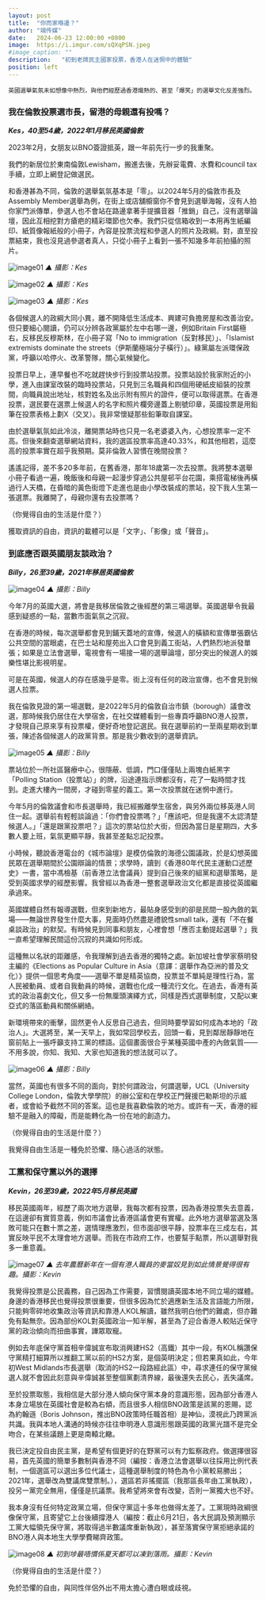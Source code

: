 ```yaml
---
layout: post
title:  "你而家喺邊？"
author: "端传媒"
date:   2024-06-23 12:00:00 +0800
image:  https://i.imgur.com/sQXqPSN.jpeg
#image_caption: ""
description:   "初到老牌民主國家投票，香港人在迷惘中的體驗"
position: left
---
```


`英國選舉氣氛未如想像中熱烈，與他們經歷過香港熾熱的、甚至「爆笑」的選舉文化反差強烈。`

<!--more-->

### 我在倫敦投票選市長，留港的母親還有投嗎？

___Kes，40至54歲，2022年1月移民英國倫敦___

2023年2月，女朋友以BNO簽證抵英，跟一年前先行一步的我重聚。

我們的新居位於東南倫敦Lewisham，搬進去後，先辦妥電費、水費和council tax手續，立即上網登記做選民。

和香港甚為不同，倫敦的選舉氣氛基本是「零」。以2024年5月的倫敦市長及Assembly Member選舉為例，在街上或店舖櫥窗你不會見到選舉海報，沒有人拍你家門派傳單，參選人也不會站在路邊拿著手提擴音器「推銷」自己，沒有選舉論壇，因此互相挖對方瘡疤的精彩環節也欠奉。我們只從信箱收到一本用再生紙編印、紙質像報紙般的小冊子，內容是投票流程和參選人的照片及政綱。對，直至投票結束，我也沒見過參選者真人，只從小冊子上看到一張不知幾多年前拍攝的照片。

![image01](https://i.imgur.com/QeTOHWo.jpeg)
_▲ 攝影：Kes_

![image02](https://i.imgur.com/93vSv6w.jpeg)
_▲ 攝影：Kes_

![image03](https://i.imgur.com/3Uitfxd.jpeg)
_▲ 攝影：Kes_

各個候選人的政綱大同小異，離不開降低生活成本、興建可負擔房屋和改善治安。但只要細心閱讀，仍可以分辨各政黨屬於左中右哪一邊，例如Britain First屬極右，反移民反穆斯林，在小冊子寫「No to immigration（反對移民）」、「Islamist extremists dominate the streets（伊斯蘭極端分子橫行）」。綠黨屬左派環保政黨，呼籲以哈停火、改革警隊，關心氣候變化。

投票日早上，連早餐也不吃就趕快步行到投票站投票。投票站設於我家附近的小學，進入由課室改裝的臨時投票站，只見到三名職員和四個用硬紙皮組裝的投票間，向職員說出地址，核對姓名及出示附有照片的證件，便可以取得選票。在香港投票，選民要在選票上候選人的名字和照片欄旁邊蓋上剔號印章，英國投票是用鉛筆在投票表格上劃X（交叉）。我非常懷疑那些鉛筆取自課室。

由於選舉氣氛如此冷淡，離開票站時也只見一名老婆婆入內，心想投票率一定不高。但後來翻查選舉網站資料，我的選區投票率高達40.33%，和其他相若，這麼高的投票率實在超乎我預期。莫非倫敦人習慣在晚間投票？

遙遙記得，差不多20多年前，在舊香港，那年18歲第一次去投票。我將整本選舉小冊子看過一遍，晚飯後和母親一起漫步穿過公共屋邨平台花園，乘搭電梯後再橫過行人天橋，在昏暗的黃色街燈下走進也是由小學改裝成的票站，投下我人生第一張選票。我離開了，母親你還有去投票嗎？

（你覺得自由的生活是什麼？）

獲取資訊的自由，資訊的載體可以是「文字」、「影像」或「聲音」。


### 到底應否跟英國朋友談政治？

___Billy，26至39歲，2021年移居英國倫敦___

![image04](https://i.imgur.com/8y0u48P.png)
_▲ 攝影：Billy_

今年7月的英國大選，將會是我移居倫敦之後經歷的第三場選舉。英國選舉令我最感到疑惑的一點，當數市面氣氛之沉寂。

在香港的時候，每次選舉都會見到鋪天蓋地的宣傳，候選人的橫額和宣傳單張霸佔公共空間的當眼處，在巴士站和屋苑出入口會見到義工街站，人們熱烈地派發單張；如果是立法會選舉，電視會有一場接一場的選舉論壇，部分突出的候選人的娛樂性堪比影視明星。

可是在英國，候選人的存在感幾乎是零。街上沒有任何的政治宣傳，也不會見到候選人拉票。

我在倫敦見證的第一場選戰，是2022年5月的倫敦自治市鎮（borough）議會改選，那時候我仍居住在大學宿舍，在社交媒體看到一些專頁呼籲BNO港人投票，才發現自己原來享有投票權，便好奇地登記選民。我在選舉前約一至兩星期收到單張，陳述各個候選人的政黨背景。那是我少數收到的選舉資訊。

![image05](https://i.imgur.com/j4AbbX0.jpeg)
_▲ 攝影：Billy_

票站位於一所社區醫療中心，很隱蔽、低調，門口僅僅貼上兩塊白紙黑字「Polling Station（投票站）」的牌，沿途連指示牌都沒有，花了一點時間才找到。走進大樓內一間房，才碰到零星的義工。第一次投票就在迷惘中進行。

今年5月的倫敦議會和市長選舉時，我已經搬離學生宿舍，與另外兩位移英港人同住一起。選舉前有輕輕談論過：「你們會投票嗎？」「應該吧，但是我還不太認清楚候選人。」「還是跟黨投票吧？」這次的票站位於大街，但因為當日是星期四，大多數人要上班，氣氛更顯平靜，我甚至差點忘記投票。

小時候，聽說香港電台的《城市論壇》是模仿倫敦的海德公園議政，於是幻想英國民眾在選舉期間於公園辯論的情景；求學時，讀到《香港80年代民主運動口述歷史》一書，當中馮檢基（前香港立法會議員）提到自己後來的組黨和選舉策略，是受到英國求學的經歷影響。我曾經以為香港一整套選舉政治文化都是直接從英國繼承過來。

英國媒體自然有報導選戰，但來到新地方，最貼身感受到的卻是民間一股內斂的氣場——無論世界發生什麼大事，見面時仍然盡是禮貌性small talk，還有「不在餐桌談政治」的默契。有時候見到同事和朋友，心裡會想「應否主動提起選舉？」我一直希望理解民間這份沉寂的共識如何形成。

這種無以名狀的距離感，令我理解到過去香港的獨特之處。新加坡社會學家蔡明發主編的《Elections as Popular Culture in Asia（意譯：選舉作為亞洲的普及文化）》提供一個思考角度——選舉不單是精英協商，投票並不單純是理性行為，當人民被動員、或者自我動員的時候，選戰也化成一種流行文化。在過去，香港有英式的政治喜劇文化，但又多一份無厘頭演繹方式，同樣是西式選舉制度，又配以東亞式的落區動員和關係網絡。

新環境帶來的衝擊，固然更令人反思自己過去，但同時要學習如何成為本地的「政治人」。大選將至，某一天早上，我如常回學校去，回頭一看，見到鄰居靜靜地在窗前貼上一張呼籲支持工黨的標語。這個畫面很合乎某種英國中產的內斂氣質——不用多說，你知、我知、大家也知道我的想法就可以了。

![image06](https://i.imgur.com/bpyXFr8.png)
_▲ 攝影：Billy_

當然，英國也有很多不同的面向，對於何謂政治，何謂選舉，UCL（University College London，倫敦大學學院）的辦公室和在學校正門聲援巴勒斯坦的示威者，或會給予截然不同的答案。這也是我喜歡倫敦的地方。或許有一天，香港的經驗不是融入的障礙，而是能轉化為一份在地的創造力。

（你覺得自由的生活是什麼？）

我覺得自由生活是一種免於恐懼、隨心過活的狀態。


### 工黨和保守黨以外的選擇

___Kevin，26至39歲，2022年5月移民英國___

移民英國兩年，經歷了兩次地方選舉，我每次都有投票，因為香港投票失去意義，在這邊卻有實質意義，例如市議會比香港區議會更有實權。此外地方選舉當選及落敗可能只在數十票之差，選情理應激烈，但市面卻很平靜，投票率在三成左右，其實反映平民不太理會地方選舉。而我在市政府工作，也要幫手點票，所以選舉對我多一重意義。

![image07](https://i.imgur.com/7afBTta.jpeg)
_▲ 去年農曆新年在一個有港人職員的麥當奴見到如此情景覺得很有趣。攝影：Kevin_

我覺得投票是公民義務，自己因為工作需要，習慣閱讀英國本地不同立場的媒體。身邊的香港移民也覺得投票很重要，但很多因為忙於適應新生活及言語能力所限，只能夠零碎地收集政治等資訊和靠港人KOL解讀，雖然我明白他們的難處，但亦難免有點無奈。因為部份KOL對英國政治一知半解，甚至為了迎合香港人較貼近保守黨的政治傾向而扭曲事實，譁眾取寵。

例如去年底保守黨首相辛偉誠宣布取消興建HS2（高鐵）其中一段，有KOL稱讚保守黨精打細算所以推翻工黨以前的HS2方案，是個英明決定；但若果真如此，今年初West Midlands市長選舉（取消的HS2一段路經此區）中，尋求連任的保守黨候選人就不會因此刻意與辛偉誠甚至整個黨劃清界線，最後還失去民心，丟失議席。

至於投票取態，我相信是大部分港人傾向保守黨本身的意識形態，因為部分香港人本身立場放在英國社會是較為右傾，而且很多人相信BNO政策是該黨的恩賜，認為約翰遜（Boris Johnson，推出BNO政策時任職首相）是神仙，漠視此乃跨黨派共識。我與本地人溝通的時候亦往往申明港人意識形態跟英國的政黨光譜不是完全吻合，在某些議題上更是南轅北轍。

我已決定投自由民主黨，是希望有個更好的在野黨可以有力監察政府。做選擇很容易，首先英國的簡單多數制與香港不同（編按：香港立法會選舉以往採用比例代表制，一個選區可以選出多位代議士，這種選舉制度的特色為令小黨較易勝出；2021年，選舉改為雙議席雙票制。），選區若非搖擺區（我那區長年由工黨執政），投另一黨完全無用，僅僅是抗議票。我希望將來會有改變，否則一黨獨大也不好。

我本身沒有任何特定政黨立場，但保守黨這十多年也做得太差了。工黨現時政綱很像保守黨，且寄望它上台後續撐港人（編按：截止6月21日，各大民調及預測顯示工黨大幅領先保守黨，將取得過半數議席重新執政），甚至落實保守黨拒絕承諾的BNO港人與本地生大學學費睇齊政策。

![image08](https://i.imgur.com/HWE8zIL.jpeg)
_▲ 初到埗最唔慣係夏天都可以凍到落雨。攝影：Kevin_

（你覺得自由的生活是什麼？）

免於恐懼的自由，與同性伴侶外出不用太擔心遭白眼或歧視。
